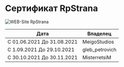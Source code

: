 # Сертификат RpStrana

![WEB-Site RpStrana](https://rpstrana.ml/#github)

| Дата | Владелец |
| ---- | -------- |
| С 01.06.2021 До 31.08.2021 | MeigoStudios |
| С 1.09.2021 До 29.10.2021 | gleb_petrovich |
| С 30.10.2021 До 30.11.2021 | MisterretsiM |
